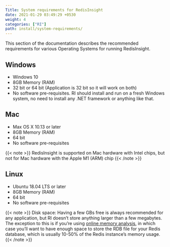 ```yaml
---
Title: System requirements for RedisInsight
date: 2021-01-29 03:49:29 +0530
weight: 4
categories: ["RI"]
path: install/system-requirements/
---
```

This section of the documentation describes the recommended requirements for various Operating Systems for running RedisInsight.

## Windows

- Windows 10
- 8GB Memory (RAM)
- 32 bit or 64 bit (Application is 32 bit so it will work on both)
- No software pre-requisites. RI should install and run on a fresh Windows system, no need to install any .NET framework or anything like that.

## Mac

- Max OS X 10.13 or later
- 8GB Memory (RAM)
- 64 bit
- No software pre-requisites

{{< note >}}
RedisInsight is supported on Mac hardware with Intel chips, but not for Mac hardware with the Apple M1 (ARM) chip
{{< /note >}}

## Linux

- Ubuntu 18.04 LTS or later
- 8GB Memory (RAM)  
- 64 bit
- No software pre-requisites

{{< note >}}
Disk space: Having a few GBs free is always recommended for any application, but RI doesn’t store anything larger than a few megabytes. The exception to this is if you’re using [online memory analysis](https://docs.redislabs.com/latest/ri/using-redisinsight/memory-analysis/), in which case you’ll want to have enough space to store the RDB file for your Redis database, which is usually 10-50% of the Redis instance’s memory usage.
{{< /note >}}
